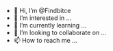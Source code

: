 - 👋 Hi, I’m @Findbitce
- 👀 I’m interested in ...
- 🌱 I’m currently learning ...
- 💞️ I’m looking to collaborate on ...
- 📫 How to reach me ...

<!---
Findbitce/Findbitce is a ✨ special ✨ repository because its `README.md` (this file) appears on your GitHub profile.
You can click the Preview link to take a look at your changes.
--->
